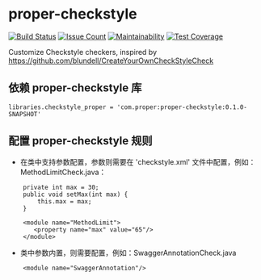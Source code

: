 proper-checkstyle
=================

[![Build Status](https://travis-ci.org/propersoft-cn/proper-checkstyle.svg?branch=master)](https://travis-ci.org/propersoft-cn/proper-checkstyle)
[![Issue Count](https://codeclimate.com/github/propersoft-cn/proper-checkstyle/badges/issue_count.svg)](https://codeclimate.com/github/propersoft-cn/proper-checkstyle)
[![Maintainability](https://api.codeclimate.com/v1/badges/007c133edca4e4c7575a/maintainability)](https://codeclimate.com/github/propersoft-cn/proper-checkstyle/maintainability)
[![Test Coverage](https://api.codeclimate.com/v1/badges/007c133edca4e4c7575a/test_coverage)](https://codeclimate.com/github/propersoft-cn/proper-checkstyle/test_coverage)

Customize Checkstyle checkers, inspired by https://github.com/blundell/CreateYourOwnCheckStyleCheck

依赖 proper-checkstyle 库
------------------------
````
libraries.checkstyle_proper = 'com.proper:proper-checkstyle:0.1.0-SNAPSHOT'
````

配置 proper-checkstyle 规则
------------------------
* 在类中支持参数配置，参数则需要在 'checkstyle.xml' 文件中配置，例如：MethodLimitCheck.java：
````
    private int max = 30;
    public void setMax(int max) {
        this.max = max;
    }
````
````
    <module name="MethodLimit">
       <property name="max" value="65"/>
    </module>
````
* 类中参数内置，则需要配置，例如：SwaggerAnnotationCheck.java
````
    <module name="SwaggerAnnotation"/>
````